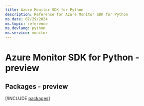 ```yaml
---
title: Azure Monitor SDK for Python
description: Reference for Azure Monitor SDK for Python
ms.date: 07/29/2024
ms.topic: reference
ms.devlang: python
ms.service: monitor
---
```

# Azure Monitor SDK for Python - preview
## Packages - preview
[!INCLUDE [packages](monitor-index.md)]